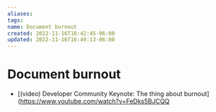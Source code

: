 ```yaml
---
aliases: 
tags: 
name: Document burnout
created: 2022-11-16T16:42:45-06:00
updated: 2022-11-16T16:49:13-06:00
---
```

# Document burnout
- [(video) Developer Community Keynote: The thing about burnout](https://www.youtube.com/watch?v=FeDks5BJCQQ